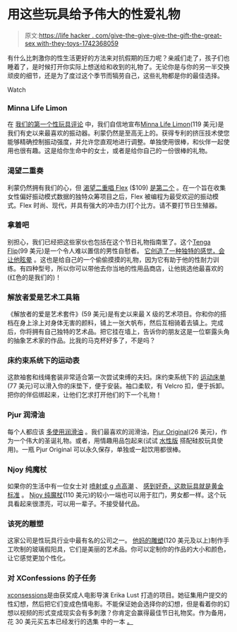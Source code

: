 # 用这些玩具给予伟大的性爱礼物

> 原文:[https://life hacker . com/give-the-give-give-the-gift-the-great-sex with-they-toys-1742368059](https://lifehacker.com/give-the-gift-of-great-sex-with-these-toys-1742368059)

有什么比刺激你的性生活更好的方法来对抗假期的压力呢？亲戚们走了，孩子们也睡着了，是时候打开你实际上想送给和收到的礼物了。无论你是与你的另一半交换顽皮的细节，还是为了度过这个季节而犒劳自己，这些礼物都是你的最佳选择。

Watch

### Minna Life Limon

在 [我们的第一个性玩具评论](http://afterhours.lifehacker.com/sex-toy-review-the-minna-life-limon-is-my-favorite-vib-1690935625#_ga=1.160443198.2066242749.1426644276) 中，我们自信地宣布[Minna Life Limon](http://www.goodvibes.com/display_product.jhtml?id=11BA22)(119 美元)是我们有史以来最喜欢的振动器。利蒙仍然是至高无上的。获得专利的挤压技术使您能够精确控制振动强度，并允许您直观地进行调整。单独使用很棒，和伙伴一起使用也很有趣。这是给你生命中的女士，或者是给你自己的一份很棒的礼物。

### 渴望二重奏

利蒙仍然拥有我们的心，但 [渴望二重唱 Flex](http://www.goodvibes.com/display_product.jhtml?id=GV13779) ($109) [是第二个](http://afterhours.lifehacker.com/the-crave-flex-series-the-perfect-sex-toys-for-the-dat-1700723131#_ga=1.123063432.2066242749.1426644276) 。在一个旨在收集女性偏好振动模式数据的独特众筹项目之后，Flex 被编程为最受欢迎的振动模式。Flex 时尚、现代，并具有强大的冲击力(打个比方。请不要打节日生殖器。

### 拿着吧

别担心，我们已经把这些家伙也包括在这个节日礼物指南里了。这个[Tenga Flip](http://www.tenga-global.com/products/hole/index.php)(99 美元)是一个令人难以置信的男性自慰者。 [它创造了一种独特的感觉，会让他眩晕](http://afterhours.lifehacker.com/the-tenga-flip-hole-will-change-your-mind-about-male-ma-1728473187#_ga=1.123063432.2066242749.1426644276) 。这也是给自己的一个偷偷摸摸的礼物，因为它有助于他的性耐力训练。有四种型号，所以你可以带他去你当地的性用品商店，让他挑选他最喜欢的(红色的是我们的)！

### 解放者爱是艺术工具箱

《解放者的爱是艺术套件》(59 美元)是有史以来最 X 级的艺术项目。你和你的搭档在身上涂上对身体无害的颜料，铺上一张大帆布，然后互相骑着去镇上。完成后，你将拥有自己独特的艺术品。把它挂在墙上，告诉你的朋友这是一位崭露头角的抽象艺术家的作品。比我的马克杯好多了，不是吗？

### 床约束系统下的运动表

这款袖套和线绳套装非常适合第一次尝试束缚的夫妇。床约束系统下的 [运动床单](http://www.goodvibes.com/display_product.jhtml?id=1-8-EL-0601)(77 美元)可以滑入你的床垫下，便于安装。袖口柔软，有 Velcro 扣，便于拆卸。把你的伴侣绑起来，让他们乞求打开他们的下一个礼物！

### Pjur 润滑油

每个人都应该 [多使用润滑油](http://afterhours.lifehacker.com/how-to-find-the-perfect-lube-for-any-kind-of-sex-1703983134) 。我们最喜欢的润滑油，[Pjur Original](http://www.goodvibes.com/display_product.jhtml?id=22FM04)(26 美元)，作为一个伟大的圣诞礼物。或者，用情趣用品包起来(试试 [水性版](http://www.pjurusa.com/AQUA_100ml_p/a4-wef60041.htm) 搭配硅胶玩具使用)。一瓶 Pjur Original 可以永久保存，单独或一起饮用都很棒。

### Njoy 纯魔杖

如果你的生活中有一位女士对 [喷射或 g 点高潮](http://afterhours.lifehacker.com/how-to-have-a-super-intense-squirting-orgasm-1725383059#_ga=1.157220920.2066242749.1426644276) 、 [感到好奇，这款玩具就是黄金标准](http://afterhours.lifehacker.com/sex-toy-review-the-njoy-pure-wand-delivers-amazing-g-s-1697760619) 。 [Njoy 纯魔杖](https://shop.njoytoys.com/products/pure-wand)(110 美元)的较小一端也可以用于肛门，男女都一样。这个玩具看起来很漂亮，可以用一辈子。不接受替代品。

### 该死的雕塑

这家公司是性玩具行业中最有名的公司之一。 [他妈的雕塑](http://fuckingsculptures.com/shop/)(120 美元及以上)制作手工吹制的玻璃假阳具，它们是美丽的艺术品。你可以定制你的作品的大小和颜色，让它感觉更加个性化。

### 对 XConfessions 的子任务

[xconsessions](http://xconfessions.com/)是由获奖成人电影导演 Erika Lust 打造的项目。她征集用户提交的性幻想，然后把它们变成色情电影。不能保证她会选择你的幻想，但是看着你的幻想以视频的形式变成现实会有多刺激？你肯定会赢得最佳节日礼物奖。作为备用，花 30 美元买五本已经发行的选集 中的一本 [。](http://www.goodvibes.com/display_product.jhtml?id=8-2-LE-1301)